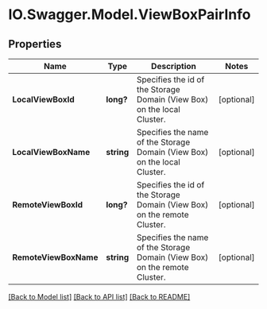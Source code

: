 # IO.Swagger.Model.ViewBoxPairInfo
## Properties

Name | Type | Description | Notes
------------ | ------------- | ------------- | -------------
**LocalViewBoxId** | **long?** | Specifies the id of the Storage Domain (View Box) on the local Cluster. | [optional] 
**LocalViewBoxName** | **string** | Specifies the name of the Storage Domain (View Box) on the local Cluster. | [optional] 
**RemoteViewBoxId** | **long?** | Specifies the id of the Storage Domain (View Box) on the remote Cluster. | [optional] 
**RemoteViewBoxName** | **string** | Specifies the name of the Storage Domain (View Box) on the remote Cluster. | [optional] 

[[Back to Model list]](../README.md#documentation-for-models) [[Back to API list]](../README.md#documentation-for-api-endpoints) [[Back to README]](../README.md)

